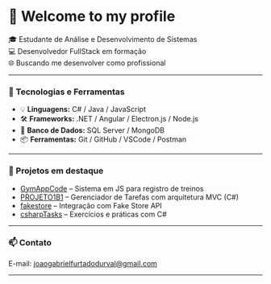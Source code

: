 # 👋 Welcome to my profile

🎓 Estudante de Análise e Desenvolvimento de Sistemas  
💻 Desenvolvedor FullStack em formação  
🌐 Buscando me desenvolver como profissional

---

### 🚀 Tecnologias e Ferramentas

- 💡 **Linguagens:** C# / Java / JavaScript  
- 🛠️ **Frameworks:** .NET / Angular / Electron.js / Node.js
- 💾 **Banco de Dados:** SQL Server / MongoDB  
- 📦 **Ferramentas:** Git / GitHub / VSCode / Postman

---

### 📌 Projetos em destaque

- [GymAppCode](https://github.com/JoaoGabrielFurtado/GymAppCode) – Sistema em JS para registro de treinos
- [PROJETO1B1](https://github.com/JoaoGabrielFurtado/PROJETO1B1) – Gerenciador de Tarefas com arquitetura MVC (C#)
- [fakestore](https://github.com/JoaoGabrielFurtado/fakestore) – Integração com Fake Store API
- [csharpTasks](https://github.com/JoaoGabrielFurtado/csharpTasks) – Exercícios e práticas com C#

---

### 📫 Contato

E-mail: joaogabrielfurtadodurval@gmail.com

---

